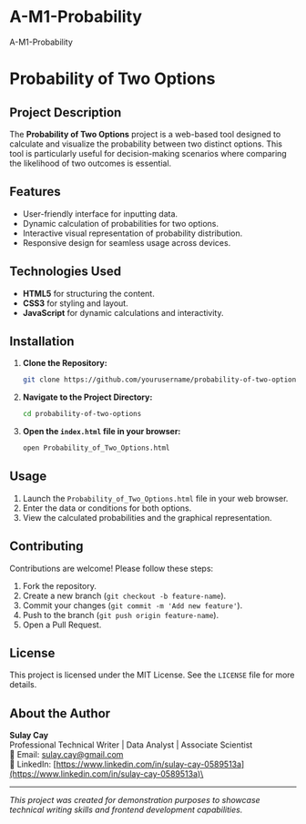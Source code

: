 # A-M1-Probability
A-M1-Probability
# Probability of Two Options

## Project Description

The **Probability of Two Options** project is a web-based tool designed to calculate and visualize the probability between two distinct options. This tool is particularly useful for decision-making scenarios where comparing the likelihood of two outcomes is essential.

## Features

- User-friendly interface for inputting data.
- Dynamic calculation of probabilities for two options.
- Interactive visual representation of probability distribution.
- Responsive design for seamless usage across devices.

## Technologies Used

- **HTML5** for structuring the content.
- **CSS3** for styling and layout.
- **JavaScript** for dynamic calculations and interactivity.

## Installation

1. **Clone the Repository:**
   ```bash
   git clone https://github.com/yourusername/probability-of-two-options.git
   ```
2. **Navigate to the Project Directory:**
   ```bash
   cd probability-of-two-options
   ```
3. **Open the ********************`index.html`******************** file in your browser:**
   ```bash
   open Probability_of_Two_Options.html
   ```

## Usage

1. Launch the `Probability_of_Two_Options.html` file in your web browser.
2. Enter the data or conditions for both options.
3. View the calculated probabilities and the graphical representation.

## Contributing

Contributions are welcome! Please follow these steps:

1. Fork the repository.
2. Create a new branch (`git checkout -b feature-name`).
3. Commit your changes (`git commit -m 'Add new feature'`).
4. Push to the branch (`git push origin feature-name`).
5. Open a Pull Request.

## License

This project is licensed under the MIT License. See the `LICENSE` file for more details.

## About the Author

**Sulay Cay**\
Professional Technical Writer | Data Analyst | Associate Scientist\
📧 Email: [sulay.cay@gmail.com](mailto\:sulay.cay@gmail.com)\
🔗 LinkedIn: [https://www.linkedin.com/in/sulay-cay-0589513a](https://www.linkedin.com/in/sulay-cay-0589513a)\


---

*This project was created for demonstration purposes to showcase technical writing skills and frontend development capabilities.*

